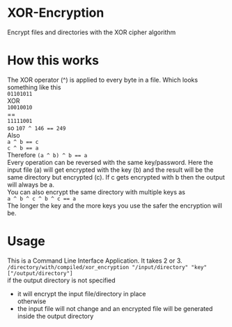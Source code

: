 # XOR-Encryption
Encrypt files and directories with the XOR cipher algorithm
# How this works
The XOR operator (^) is applied to every byte in a file. Which looks something like this  
`01101011`  
   XOR  
`10010010`  
    ==  
`11111001`  
so `107 ^ 146 == 249`  
Also  
`a ^ b == c`  
`c ^ b == a`  
Therefore `(a ^ b) ^ b == a`  
Every operation can be reversed with the same key/password. Here the input file (a) will get encrypted with the key (b) and the result will be the same directory but encrypted (c).
If c gets encrypted with b then the output will always be a.  
You can also encrypt the same directory with multiple keys as  
`a ^ b ^ c ^ b ^ c == a`  
The longer the key and the more keys you use the safer the encryption will be.
# Usage
This is a Command Line Interface Application.
It takes 2 or 3.  
`/directory/with/compiled/xor_encryption "/input/directory" "key" ["/output/directory"]`  
if the output directory is not specified  
* it will encrypt the input file/directory in place  
otherwise  
* the input file will not change and an encrypted file will be generated inside the output directory
